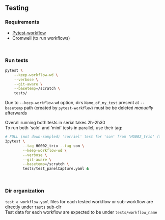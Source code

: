 ## Testing

### Requirements

- [Pytest-workflow](https://github.com/LUMC/pytest-workflow)
- Cromwell (to run workflows)

<br>

### Run tests

```bash
pytest \
	--keep-workflow-wd \
	--verbose \
	--git-aware \
	--basetemp=/scratch \
	tests/
```
Due to `--keep-workflow-wd` option, dirs `Name_of_my_test` present at `--basetemp` path (created by `pytest-workflow`) must be be deleted *manually* afterwards

Overall running both tests in serial takes 2h-2h30<br>
To run both 'solo' and 'mini' tests in parallel, use their tag:
```bash
# FULL (not down-sampled) 'corriel' test for 'son' from 'HG002_trio' (takes ~ 3.5h):
2pytest \
        --tag HG002_trio --tag son \
        --keep-workflow-wd \
        --verbose \
        --git-aware \
        --basetemp=/scratch \
        tests/test_panelCapture.yaml &
```


<br>

### Dir organization

`test_a_workflow.yaml` files for each tested workflow or sub-workflow are directly under `tests` sub-dir<br>
Test data for each workflow are expected to be under `tests/workflow_name`
